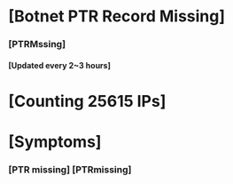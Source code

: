 # [Botnet PTR Record Missing]
### [PTRMssing]
#### [Updated every 2~3 hours]

# [Counting 25615 IPs]

# [Symptoms] 
###   [PTR missing] [PTRmissing]
